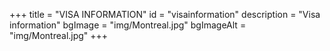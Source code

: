 +++
title = "VISA INFORMATION"
id = "visainformation"
description = "Visa information"
bgImage = "img/Montreal.jpg"
bgImageAlt = "img/Montreal.jpg"
+++
